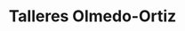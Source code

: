---
title: "Talleres Olmedo-Ortiz"
url: /tomelloso/talleres-olmedo-ortiz/
shop: reparación de automóviles
---